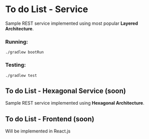 # To do List - Service
Sample REST service implemented using most popular **Layered Architecture**. 
### Running:
```
./gradlew bootRun
```
### Testing:
```
./gradlew test
```

## To do List - Hexagonal Service (soon)
Sample REST service implemented using **Hexagonal Architecture**. 


## To do List - Frontend (soon)
Will be implemented in React.js

